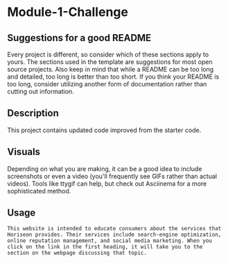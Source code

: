 # Module-1-Challenge

## Suggestions for a good README
Every project is different, so consider which of these sections apply to yours. The sections used in the template are suggestions for most open source projects. Also keep in mind that while a README can be too long and detailed, too long is better than too short. If you think your README is too long, consider utilizing another form of documentation rather than cutting out information.

## Description
This project contains updated code improved from the starter code. 

## Visuals
Depending on what you are making, it can be a good idea to include screenshots or even a video (you'll frequently see GIFs rather than actual videos). Tools like ttygif can help, but check out Asciinema for a more sophisticated method.

## Usage
    This website is intended to educate consumers about the services that Horiseon provides. Their services include search-engine optimization, online reputation management, and social media marketing. When you click on the link in the first heading, it will take you to the section on the webpage discussing that topic. 
